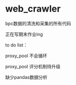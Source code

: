 # web_crawler
bpc数据的清洗和采集的所有代码

正在写期末作业ing

to do list：

  proxy_pool 不会循环

  proxy_pool 评分机制待升级

  缺少pandas数据分析
